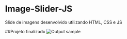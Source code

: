 # Image-Slider-JS
Slide de imagens desenvolvido utilizando HTML, CSS e JS

##Projeto finalizado
![Output sample](https://github.com/RanielyFreitas/Image-Slider-JS.git)

